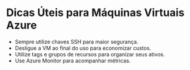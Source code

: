 # Dicas Úteis para Máquinas Virtuais Azure

- Sempre utilize chaves SSH para maior segurança.
- Desligue a VM ao final do uso para economizar custos.
- Utilize tags e grupos de recursos para organizar seus ativos.
- Use Azure Monitor para acompanhar métricas.

